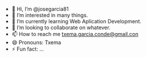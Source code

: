 - 👋 Hi, I’m @josegarcia81
- 👀 I’m interested in many things.
- 🌱 I’m currently learning Web Aplication Development.
- 💞️ I’m looking to collaborate on whatever.
- 📫 How to reach me txema.garcia.conde@gmail.con
- 😄 Pronouns: Txema
- ⚡ Fun fact: ...

<!---
josegarcia81/josegarcia81 is a ✨ special ✨ repository because its `README.md` (this file) appears on your GitHub profile.
You can click the Preview link to take a look at your changes.
--->
